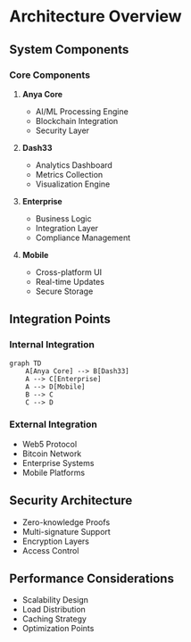 # Architecture Overview

## System Components

### Core Components
1. **Anya Core**
   - AI/ML Processing Engine
   - Blockchain Integration
   - Security Layer

2. **Dash33**
   - Analytics Dashboard
   - Metrics Collection
   - Visualization Engine

3. **Enterprise**
   - Business Logic
   - Integration Layer
   - Compliance Management

4. **Mobile**
   - Cross-platform UI
   - Real-time Updates
   - Secure Storage

## Integration Points

### Internal Integration
```mermaid
graph TD
    A[Anya Core] --> B[Dash33]
    A --> C[Enterprise]
    A --> D[Mobile]
    B --> C
    C --> D
```

### External Integration
- Web5 Protocol
- Bitcoin Network
- Enterprise Systems
- Mobile Platforms

## Security Architecture
- Zero-knowledge Proofs
- Multi-signature Support
- Encryption Layers
- Access Control

## Performance Considerations
- Scalability Design
- Load Distribution
- Caching Strategy
- Optimization Points

